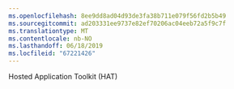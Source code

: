 ```yaml
---
ms.openlocfilehash: 8ee9dd8ad04d93de3fa38b711e079f56fd2b5b49
ms.sourcegitcommit: ad203331ee9737e82ef70206ac04eeb72a5f9c7f
ms.translationtype: MT
ms.contentlocale: nb-NO
ms.lasthandoff: 06/18/2019
ms.locfileid: "67221426"
---
```

Hosted Application Toolkit (HAT)